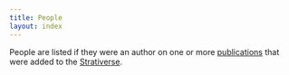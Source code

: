 ```yaml
---
title: People
layout: index
---
```


People are listed if they were an author on one or more [publications](/publication) that were added to the [Strativerse](/).
